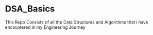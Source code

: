 # DSA_Basics
This Repo Consists of all the Data Structures and Algorithms that i have encountered in my Engineering Journey
